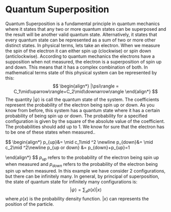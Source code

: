 <efe></efe>
# **Quantum Superposition**

Quantum Superposition is a fundamental principle in quantum mechanics where it states that any two or more quantum states can be superposed and the result will be another valid quantum state. Alternatively, it states that every quantum state can be represented as a sum of two or more other distinct states.
In physical terms, lets take an electron. When we measure the spin of the electron it can either spin up (clockwise) or spin down (anticlockwise). According to quantum mechanics the electrons have a supposition when not measured, the electron is a superposition of spin up and down. This means that it has a complex combination of both. 
In mathematical terms state of this physical system can be represented by this:
$$
\begin{align*}
|\psi\rangle = C_1\mid\uparrow\rangle+C_2\mid\downarrow\rangle
\end{align*}
$$
The quantity $|\psi\rangle$ is call the quantum state of the system. The coefficients represent the probability of the electron being spin up or down. As you know from before, this system has a quantum state where it has a certain probability of being spin up or down. The probability for a specified configuration is given by the square of the absolute value of the coefficient. The probabilities should add up to 1. We know for sure that the electron has to be one of these states when measured..

$$
\begin{align*}
p_{up}&= \mid c_1\mid ^2 \newline
p_{down}&= \mid c_2\mid ^2\newline
p_{up or down} &= p_{down}+p_{up}=1

\end{align*}
$$
$p_{up}$ refers to the probability of the electron being spin up when measured and $p_{down}$ refers to the probability of the electron being spin up when measured. In this example we have consider 2 configurations, but there can be infinitely many. In general, by principal of superposition, the state of quantum state for infinitely many configurations is:	
$$
|\psi\rangle = \sum_{x}\rho(x)|x\rangle
$$
where $\rho(x)$ is the probability density function. $|x\rangle$ can represents the position of the particle.





